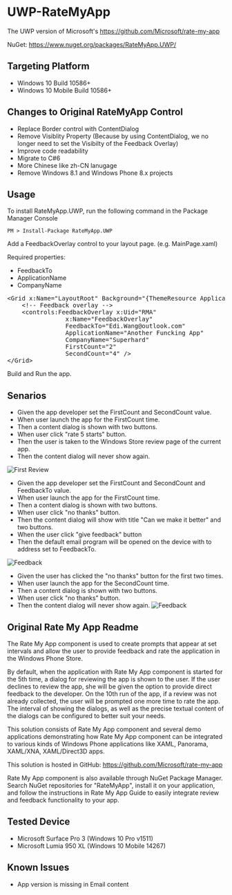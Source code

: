 # UWP-RateMyApp

The UWP version of Microsoft's https://github.com/Microsoft/rate-my-app

NuGet: https://www.nuget.org/packages/RateMyApp.UWP/

Targeting Platform
------------
- Windows 10 Build 10586+
- Windows 10 Mobile Build 10586+

Changes to Original RateMyApp Control
------------
- Replace Border control with ContentDialog
- Remove Visiblity Property (Because by using ContentDialog, we no longer need to set the Visibilty of the Feedback Overlay)
- Improve code readability
- Migrate to C#6
- More Chinese like zh-CN lanugage
- Remove Windows 8.1 and Windows Phone 8.x projects

Usage
-----------

To install RateMyApp.UWP, run the following command in the Package Manager Console

`
PM > Install-Package RateMyApp.UWP
`

Add a FeedbackOverlay control to your layout page. (e.g. MainPage.xaml)

Required properties:

- FeedbackTo
- ApplicationName
- CompanyName

<pre>
&lt;Grid x:Name=&quot;LayoutRoot&quot; Background=&quot;{ThemeResource ApplicationPageBackgroundThemeBrush}&quot;&gt;
    &lt;!-- Feedback overlay --&gt;
    &lt;controls:FeedbackOverlay x:Uid=&quot;RMA&quot; 
                x:Name=&quot;FeedbackOverlay&quot;
                FeedbackTo=&quot;Edi.Wang@outlook.com&quot;
                ApplicationName=&quot;Another Funcking App&quot;
                CompanyName=&quot;Superhard&quot;
                FirstCount=&quot;2&quot;
                SecondCount=&quot;4&quot; /&gt;
&lt;/Grid&gt;
</pre>

Build and Run the app.

Senarios
-----------
- Given the app developer set the FirstCount and SecondCount value.
- When user launch the app for the FirstCount time.
- Then a content dialog is shown with two buttons.
- When user click "rate 5 starts" button.
- Then the user is taken to the Windows Store review page of the current app.
- Then the content dialog will never show again.

![First Review](https://raw.githubusercontent.com/EdiWang/UWP-RateMyApp/master/screenshots/screenshot2.png)

- Given the app developer set the FirstCount and SecondCount and FeedbackTo value.
- When user launch the app for the FirstCount time.
- Then a content dialog is shown with two buttons.
- When user click "no thanks" button.
- Then the content dialog will show with title "Can we make it better" and two buttons.
- When the user click "give feedback" button
- Then the default email program will be opened on the device with to address set to FeedbackTo.

![Feedback](https://raw.githubusercontent.com/EdiWang/UWP-RateMyApp/master/screenshots/screenshot1.png)

- Given the user has clicked the "no thanks" button for the first two times.
- When user launch the app for the SecondCount time.
- Then a content dialog is shown with two buttons.
- When user click "no thanks" button.
- Then the content dialog will never show again.
![Feedback](https://raw.githubusercontent.com/EdiWang/UWP-RateMyApp/master/screenshots/screenshot3.png)

Original Rate My App Readme
------------

The Rate My App component is used to create prompts that appear at set intervals
and allow the user to provide feedback and rate the application in the Windows
Phone Store.

By default, when the application with Rate My App component is started for the
5th time, a dialog for reviewing the app is shown to the user. If the user
declines to review the app, she will be given the option to provide direct
feedback to the developer. On the 10th run of the app, if a review was not
already collected, the user will be prompted one more time to rate the app. The
interval of showing the dialogs, as well as the precise textual content of the
dialogs can be configured to better suit your needs.

This solution consists of Rate My App component and several demo applications
demonstrating how Rate My App component can be integrated to various kinds of
Windows Phone applications like XAML, Panorama, XAML/XNA, XAML/Direct3D apps.

This solution is hosted in GitHub:
https://github.com/Microsoft/rate-my-app

Rate My App component is also available through NuGet Package Manager. Search
NuGet repositories for "RateMyApp", install it on your application, and follow
the instructions in Rate My App Guide to easily integrate review and feedback
functionality to your app. 

Tested Device
------------
- Microsoft Surface Pro 3 (Windows 10 Pro v1511)
- Microsoft Lumia 950 XL (Windows 10 Mobile 14267)

Known Issues
------------
- App version is missing in Email content 